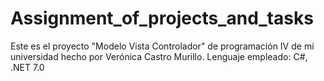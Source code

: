# Assignment_of_projects_and_tasks
Este es el proyecto "Modelo Vista Controlador" de programación IV de mi universidad hecho por Verónica Castro Murillo. Lenguaje empleado:  C#,  .NET 7.0
